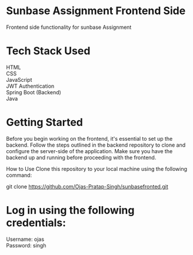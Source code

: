# Sunbase Assignment Frontend Side
Frontend side functionality for sunbase Assignment <br>
# Tech Stack Used
HTML<br>
CSS<br>
JavaScript<br>
JWT Authentication<br>
Spring Boot (Backend)<br>
Java<br>
# Getting Started

Before you begin working on the frontend, it's essential to set up the backend. Follow the steps outlined in the backend repository to clone and configure the server-side of the application. Make sure you have the backend up and running before proceeding with the frontend.

How to Use
Clone this repository to your local machine using the following command:

git clone https://github.com/Ojas-Pratap-Singh/sunbasefronted.git

# Log in using the following credentials:

Username: ojas   <br>
Password: singh



